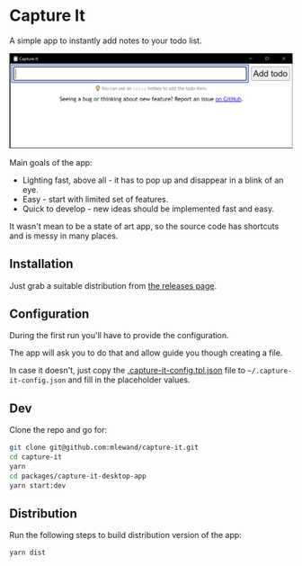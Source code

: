 # Capture It

A simple app to instantly add notes to your todo list.

![Capture It screenshot](assets/screenshot.png)

Main goals of the app:

* Lighting fast, above all - it has to pop up and disappear in a blink of an eye.
* Easy - start with limited set of features.
* Quick to develop - new ideas should be implemented fast and easy.

It wasn't mean to be a state of art app, so the source code has shortcuts and is messy in many places.

## Installation

Just grab a suitable distribution from [the releases page](https://github.com/mlewand/capture-it/releases).

## Configuration

During the first run you'll have to provide the configuration.

The app will ask you to do that and allow guide you though creating a file.

In case it doesn't, just copy the [.capture-it-config.tpl.json](.capture-it-config.tpl.json) file to `~/.capture-it-config.json` and fill in the placeholder values.

## Dev

Clone the repo and go for:

```sh
git clone git@github.com:mlewand/capture-it.git
cd capture-it
yarn
cd packages/capture-it-desktop-app
yarn start:dev
```

## Distribution

Run the following steps to build distribution version of the app:

```sh
yarn dist
```
